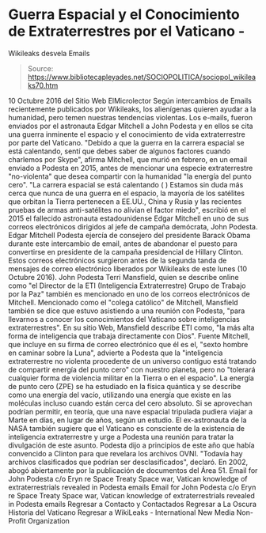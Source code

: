 # Guerra Espacial y el Conocimiento de Extraterrestres por el Vaticano - 
Wikileaks desvela Emails

> Source: https://www.bibliotecapleyades.net/SOCIOPOLITICA/sociopol_wikileaks70.htm

10 Octubre 2016
del Sitio Web ElMicrolector
Según intercambios de Emails recientemente publicados por Wikileaks, los alienígenas quieren ayudar a la humanidad, pero temen nuestras tendencias violentas.
Los e-mails, fueron enviados por el astronauta Edgar Mitchell a John Podesta y en ellos se cita una guerra inminente el espacio y el conocimiento de vida extraterrestre por parte del Vaticano.
"Debido a que la guerra en la carrera espacial se está calentando, sentí que debes saber de algunos factores cuando charlemos por Skype", afirma Mitchell, que murió en febrero, en un email enviado a Podesta en 2015, antes de mencionar una especie extraterrestre "no-violenta" que desea compartir con la humanidad "la energía del punto cero". "La carrera espacial se está calentando ( ) Estamos sin duda más cerca que nunca de una guerra en el espacio, la mayoría de los satélites que orbitan la Tierra pertenecen a EE.UU., China y Rusia y las recientes pruebas de armas anti-satélites no alivian el factor miedo", escribió en el 2015 el fallecido astronauta estadounidense Edgar Mitchell en uno de sus correos electrónicos dirigidos al jefe de campaña demócrata, John Podesta.
Edgar Mitchell
Podesta ejercía de consejero del presidente Barack Obama durante este intercambio de email, antes de abandonar el puesto para convertirse en presidente de la campaña presidencial de Hillary Clinton.
Estos correos electrónicos surgieron antes de la segunda tanda de mensajes de correo electrónico liberados por Wikileaks de este lunes (10 Octubre 2016).
John Podesta
Terri Mansfield, quien se describe online como "el Director de la ETI (Inteligencia Extraterrestre) Grupo de Trabajo por la Paz" también es mencionado en uno de los correos electrónicos de Mitchell. Mencionado como el "colega católico" de Mitchell, Mansfield también se dice que estuvo asistiendo a una reunión con Podesta,
"para llevarnos a conocer los conocimientos del Vaticano sobre inteligencias extraterrestres".
En su sitio Web, Mansfield describe ETI como,
"la más alta forma de inteligencia que trabaja directamente con Dios".
Fuente
Mitchell, que incluye en su firma de correo electrónico que él es el,
"sexto hombre en caminar sobre la Luna", advierte a Podesta que la "inteligencia extraterrestre no violenta procedente de un universo contiguo está tratando de compartir energía del punto cero" con nuestro planeta, pero no "tolerará cualquier forma de violencia militar en la Tierra o en el espacio".
La energía de punto cero (ZPE) se ha estudiado en la física quántica y se describe como una energía del vacío, utilizando una energía que existe en las moléculas incluso cuando están cerca del cero absoluto.
Si se aprovechan podrían permitir, en teoría, que una nave espacial tripulada pudiera viajar a Marte en días, en lugar de años, según un estudio. El ex-astronauta de la NASA también sugiere que el Vaticano es consciente de la existencia de inteligencia extraterrestre y urge a Podesta una reunión para tratar la divulgación de este asunto. Podesta dijo a principios de este año que había convencido a Clinton para que revelara los archivos OVNI.
"Todavía hay archivos clasificados que podrían ser desclasificados", declaró.
En 2002, abogó abiertamente por la publicación de documentos del Área 51.
Email for John Podesta c/o Eryn re Space Treaty Space war, Vatican knowledge of extraterrestrials revealed in Podesta emails
Email for John Podesta c/o Eryn re Space Treaty
Space war, Vatican knowledge of extraterrestrials revealed in Podesta emails
Regresar a Contacto y Contactados
Regresar a La Oscura Historia del Vaticano
Regresar a WikiLeaks - International New Media Non-Profit Organization
